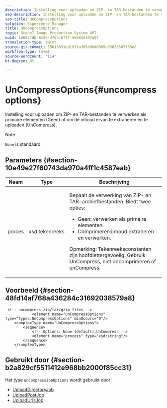 ```yaml
---
description: Instelling voor uploaden om ZIP- en TAR-bestanden te verwerken als primaire elementen (Geen) of om de inhoud ervan te extraheren en te uploaden (UnCompress).
seo-description: Instelling voor uploaden om ZIP- en TAR-bestanden te verwerken als primaire elementen (Geen) of om de inhoud ervan te extraheren en te uploaden (UnCompress).
seo-title: UnCompressOptions
solution: Experience Manager
title: UnCompressOptions
topic: Scene7 Image Production System API
uuid: 1e6827db-8c5e-47db-b7ff-4e681e107e57
translation-type: tm+mt
source-git-commit: 55015831ed1971a305ddbd8085c95626507355e0
workflow-type: tm+mt
source-wordcount: '114'
ht-degree: 0%

---
```



# UnCompressOptions{#uncompressoptions}

Instelling voor uploaden om ZIP- en TAR-bestanden te verwerken als primaire elementen (Geen) of om de inhoud ervan te extraheren en te uploaden (UnCompress).

>[!NOTE]
>
>`None` is standaard.

## Parameters {#section-10e49e27f60743da970a4ff1c4587eab}

<table id="table_89C2F7CDB24848459E47F1F7F58D91BA"> 
 <thead> 
  <tr> 
   <th colname="col1" class="entry"> Naam </th> 
   <th colname="col2" class="entry"> Type </th> 
   <th colname="col3" class="entry"> Beschrijving </th> 
  </tr> 
 </thead>
 <tbody> 
  <tr> 
   <td colname="col1"> <span class="codeph"> <span class="varname"> proces</span> </span> </td> 
   <td colname="col2"> <span class="codeph"> xsd:tekenreeks</span> </td> 
   <td colname="col3"> <p>Bepaalt de verwerking van ZIP- en TAR-archiefbestanden. Biedt twee opties: 
     <ul id="ul_F34E2F3B9B74450CA7E76BD9FD7137C2">
      <li id="li_E982468ED814446593B0C0A3F3D729FB"><span class="codeph"> Geen:</span> verwerken als primaire elementen. </li>
      <li id="li_4A45DA99592B4EF7A1FE0A946A835104"><span class="codeph"> Comprimeren:inhoud </span> extraheren en verwerken. </li>
     </ul><p>Opmerking: Tekenreeksconstanten zijn hoofdlettergevoelig. Gebruik <span class="codeph"> UnCompress</span>, niet <span class="codeph"> decomprimeren</span> of <span class="codeph"> unCompress</span>. </p></p> </td> 
  </tr> 
 </tbody> 
</table>

## Voorbeeld {#section-48fd14af768a436284c31692038579a8}

```
 <!-- uncompress zip/tar/gzip files -->
            <element name="unCompressOptions" type="types:UnCompressOptions" minOccurs="0"/>
    <complexType name="UnCompressOptions">
        <sequence>
            <!-- Options: None (default),UnCompress -->
            <element name="process" type="xsd:string"/>
        </sequence>
    </complexType>
```

## Gebruikt door {#section-b2a829cf5511412e968bb2000f85cc31}

Het type `unCompressionOptions` wordt gebruikt door:

* [UploadDirectoryJob](../../types/c-data-types/r-upload-directory-job.md#reference-e707ebf53b074c49ad983d1886e0bbb6)
* [UploadPostJob](../../types/c-data-types/r-upload-post-job.md#reference-bca2339b593f4637a687c33937215ef4)
* [UploadUrlsJob](../../types/c-data-types/r-upload-urls-job.md#reference-8e9bc895268c4321b233dbeadc990398)

